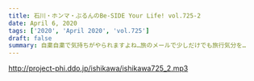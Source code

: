 ```yaml
---
title: 石川・ホンマ・ぶるんのBe-SIDE Your Life! vol.725-2
date: April 6, 2020
tags: ['2020', 'April 2020', 'vol.725']
draft: false
summary: 自粛自粛で気持ちがやられますよね…旅のメールで少しだけでも旅行気分を…
---
```


http://project-phi.ddo.jp/ishikawa/ishikawa725_2.mp3